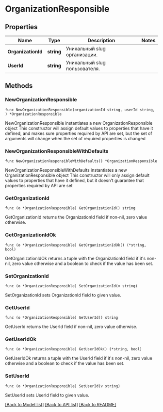 # OrganizationResponsible

## Properties

Name | Type | Description | Notes
------------ | ------------- | ------------- | -------------
**OrganizationId** | **string** | Уникальный slug организации. | 
**UserId** | **string** | Уникальный slug пользователя. | 

## Methods

### NewOrganizationResponsible

`func NewOrganizationResponsible(organizationId string, userId string, ) *OrganizationResponsible`

NewOrganizationResponsible instantiates a new OrganizationResponsible object
This constructor will assign default values to properties that have it defined,
and makes sure properties required by API are set, but the set of arguments
will change when the set of required properties is changed

### NewOrganizationResponsibleWithDefaults

`func NewOrganizationResponsibleWithDefaults() *OrganizationResponsible`

NewOrganizationResponsibleWithDefaults instantiates a new OrganizationResponsible object
This constructor will only assign default values to properties that have it defined,
but it doesn't guarantee that properties required by API are set

### GetOrganizationId

`func (o *OrganizationResponsible) GetOrganizationId() string`

GetOrganizationId returns the OrganizationId field if non-nil, zero value otherwise.

### GetOrganizationIdOk

`func (o *OrganizationResponsible) GetOrganizationIdOk() (*string, bool)`

GetOrganizationIdOk returns a tuple with the OrganizationId field if it's non-nil, zero value otherwise
and a boolean to check if the value has been set.

### SetOrganizationId

`func (o *OrganizationResponsible) SetOrganizationId(v string)`

SetOrganizationId sets OrganizationId field to given value.


### GetUserId

`func (o *OrganizationResponsible) GetUserId() string`

GetUserId returns the UserId field if non-nil, zero value otherwise.

### GetUserIdOk

`func (o *OrganizationResponsible) GetUserIdOk() (*string, bool)`

GetUserIdOk returns a tuple with the UserId field if it's non-nil, zero value otherwise
and a boolean to check if the value has been set.

### SetUserId

`func (o *OrganizationResponsible) SetUserId(v string)`

SetUserId sets UserId field to given value.



[[Back to Model list]](../README.md#documentation-for-models) [[Back to API list]](../README.md#documentation-for-api-endpoints) [[Back to README]](../README.md)


